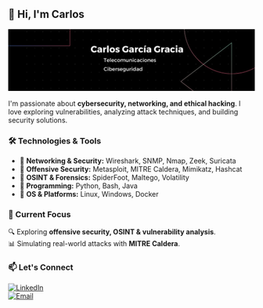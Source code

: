 ## 👋 Hi, I'm Carlos

![Banner](https://github.com/CarlosGarcia-sec/CarlosGarcia-sec/blob/main/1728946830239.jpg)  

I'm passionate about **cybersecurity, networking, and ethical hacking**. I love exploring vulnerabilities, analyzing attack techniques, and building security solutions.  

### 🛠️ Technologies & Tools  
- 🔹 **Networking & Security:** Wireshark, SNMP, Nmap, Zeek, Suricata  
- 🔹 **Offensive Security:** Metasploit, MITRE Caldera, Mimikatz, Hashcat  
- 🔹 **OSINT & Forensics:** SpiderFoot, Maltego, Volatility  
- 🔹 **Programming:** Python, Bash, Java  
- 🔹 **OS & Platforms:** Linux, Windows, Docker  

### 📌 Current Focus  
🔍 Exploring **offensive security, OSINT & vulnerability analysis**.  
📊 Simulating real-world attacks with **MITRE Caldera**.  

### 📫 Let's Connect  
[![LinkedIn](https://img.shields.io/badge/LinkedIn-Profile-blue?logo=linkedin)](https://www.linkedin.com/in/carlos-garcía-gracia-34241a313/)  
[![Email](https://img.shields.io/badge/Email-garciagraciac8@gmail.com-blue)](mailto:garciagraciac8@gmail.com)

